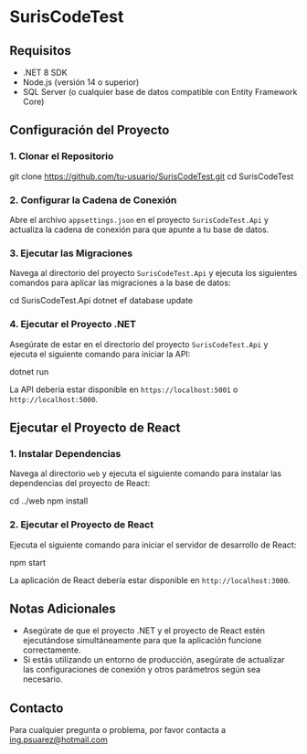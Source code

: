 # SurisCodeTest

## Requisitos

- .NET 8 SDK
- Node.js (versión 14 o superior)
- SQL Server (o cualquier base de datos compatible con Entity Framework Core)

## Configuración del Proyecto

### 1. Clonar el Repositorio

git clone https://github.com/tu-usuario/SurisCodeTest.git
cd SurisCodeTest

### 2. Configurar la Cadena de Conexión

Abre el archivo `appsettings.json` en el proyecto `SurisCodeTest.Api` y actualiza la cadena de conexión para que apunte a tu base de datos.


### 3. Ejecutar las Migraciones

Navega al directorio del proyecto `SurisCodeTest.Api` y ejecuta los siguientes comandos para aplicar las migraciones a la base de datos:

cd SurisCodeTest.Api
dotnet ef database update

### 4. Ejecutar el Proyecto .NET

Asegúrate de estar en el directorio del proyecto `SurisCodeTest.Api` y ejecuta el siguiente comando para iniciar la API:

dotnet run

La API debería estar disponible en `https://localhost:5001` o `http://localhost:5000`.



## Ejecutar el Proyecto de React

### 1. Instalar Dependencias

Navega al directorio `web` y ejecuta el siguiente comando para instalar las dependencias del proyecto de React:

cd ../web
npm install

### 2. Ejecutar el Proyecto de React

Ejecuta el siguiente comando para iniciar el servidor de desarrollo de React:

npm start


La aplicación de React debería estar disponible en `http://localhost:3000`.

## Notas Adicionales

- Asegúrate de que el proyecto .NET y el proyecto de React estén ejecutándose simultáneamente para que la aplicación funcione correctamente.
- Si estás utilizando un entorno de producción, asegúrate de actualizar las configuraciones de conexión y otros parámetros según sea necesario.

## Contacto

Para cualquier pregunta o problema, por favor contacta a ing.psuarez@hotmail.com
